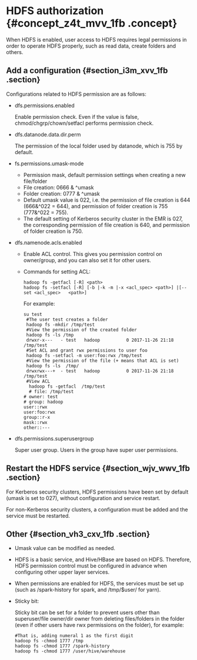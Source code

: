 # HDFS authorization {#concept_z4t_mvv_1fb .concept}

When HDFS is enabled, user access to HDFS requires legal permissions in order to operate HDFS properly, such as read data, create folders and others.

## Add a configuration {#section_i3m_xvv_1fb .section}

Configurations related to HDFS permission are as follows:

-   dfs.permissions.enabled

    Enable permission check. Even if the value is false, chmod/chgrp/chown/setfacl performs permission check.

-   dfs.datanode.data.dir.perm

    The permission of the local folder used by datanode, which is 755 by default.

-   fs.permissions.umask-mode
    -   Permission mask, default permission settings when creating a new file/folder
    -   File creation: 0666 & ^umask
    -   Folder creation: 0777 & ^umask
    -   Default umask value is 022, i.e. the permission of file creation is 644 \(666&^022 = 644\), and permission of folder creation is 755 \(777&^022 = 755\).
    -   The default setting of Kerberos security cluster in the EMR is 027, the corresponding permission of file creation is 640, and permission of folder creation is 750.
-   dfs.namenode.acls.enabled
    -   Enable ACL control. This gives you permission control on owner/group, and you can also set it for other users.
    -   Commands for setting ACL:

        ```
        hadoop fs -getfacl [-R] <path>
        hadoop fs -setfacl [-R] [-b |-k -m |-x <acl_spec> <path>] |[--set <acl_spec>   <path>]
        ```

        For example:

        ```
        su test
         #The user test creates a folder
         hadoop fs -mkdir /tmp/test
         #View the permission of the created folder
         hadoop fs -ls /tmp
         drwxr-x---   - test   hadoop          0 2017-11-26 21:18 /tmp/test
         #Set ACL and grant rwx permissions to user foo
         hadoop fs -setfacl -m user:foo:rwx /tmp/test
         #View the permission of the file (+ means that ACL is set)
         hadoop fs -ls  /tmp/
         drwxrwx---+  - test   hadoop          0 2017-11-26 21:18 /tmp/test
         #View ACL
          hadoop fs -getfacl  /tmp/test
          # file: /tmp/test
        # owner: test
        # group: hadoop
        user::rwx
        user:foo:rwx
        group::r-x
        mask::rwx
        other::---
        ```

-   dfs.permissions.superusergroup

    Super user group. Users in the group have super user permissions.


## Restart the HDFS service {#section_wjv_wwv_1fb .section}

For Kerberos security clusters, HDFS permissions have been set by default \(umask is set to 027\), without configuration and service restart.

For non-Kerberos security clusters, a configuration must be added and the service must be restarted.

## Other {#section_vh3_cxv_1fb .section}

-   Umask value can be modified as needed.
-   HDFS is a basic service, and Hive/HBase are based on HDFS. Therefore, HDFS permission control must be configured in advance when configuring other upper layer services.
-   When permissions are enabled for HDFS, the services must be set up \(such as /spark-history for spark, and /tmp/$user/ for yarn\).
-   Sticky bit:

    Sticky bit can be set for a folder to prevent users other than superuser/file owner/dir owner from deleting files/folders in the folder \(even if other users have rwx permissions on the folder\), for example:

    ```
    #That is, adding numeral 1 as the first digit
    hadoop fs -chmod 1777 /tmp
    hadoop fs -chmod 1777 /spark-history
    hadoop fs -chmod 1777 /user/hive/warehouse
    ```


